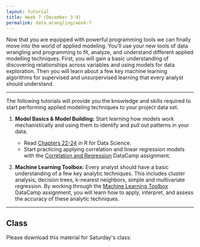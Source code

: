 ```yaml
---
layout: tutorial
title: Week 7 (December 3-9)
permalink: data_wrangling/week-7
---
```


Now that you are equipped with powerful programming tools we can finally move into the world of applied modeling. You’ll use your new tools of data wrangling and programming to fit, analyze, and understand different applied modelling techniques.  First, you will gain a basic understanding of discovering relationships across variables and using models for data exploration.  Then you will learn about a few key machine learning algorithms for supervised and unsurpervised learning that every analyst should understand.

<hr>  

The following tutorials will provide you the knowledge and skills required to start performing applied modeling techniques to your project data set.  

1. **Model Basics & Model Building:** Start learning how models work mechanistically and using them to identify and pull out patterns in your data. 
    - Read [Chapters 22-24](http://r4ds.had.co.nz/model-intro.html) in R for Data Science.
    - Start practicing applying correlation and linear regression models with the [Correlation and Regression]( https://www.datacamp.com/enterprise/data-wrangling-with-r-0d290e96-8f6c-471a-be41-ebab2603699b/assignments/34443) DataCamp assignment.

2. **Machine Learning Toolbox:**  Every analyst should have a basic understanding of a few key analytic techniques.  This includes cluster analysis, decision trees, k-nearest neighbors, simple and multivariate regression.  By working through the [Machine Learning Toolbox](https://www.datacamp.com/enterprise/data-wrangling-with-r-0d290e96-8f6c-471a-be41-ebab2603699b/assignments/34444) DataCamp assignment, you will learn how to apply, interpret, and assess the accuracy of these analytic techniques.


<hr>

## Class  

Please download this material for Saturday's class: &nbsp; <a href="https://www.dropbox.com/sh/bt940gcgfyr6pbd/AAC-PfYhcMrXonOprLCdvcvya?dl=1" style="color:black;"><i class="fa fa-cloud-download" style="font-size:1em"></i></a>

